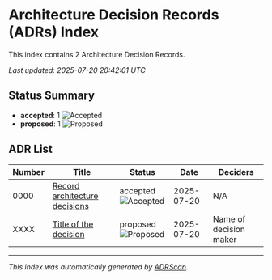 # Architecture Decision Records (ADRs) Index

This index contains 2 Architecture Decision Records.

*Last updated: 2025-07-20 20:42:01 UTC*

## Status Summary

- **accepted**: 1 ![Accepted](https://img.shields.io/badge/Status-Accepted-green)
- **proposed**: 1 ![Proposed](https://img.shields.io/badge/Status-Proposed-yellow)

## ADR List

| Number | Title | Status | Date | Deciders |
|--------|-------|--------|------|----------|
| 0000 | [Record architecture decisions](0000-record-architecture-decisions.md) | accepted ![Accepted](https://img.shields.io/badge/Status-Accepted-green) | 2025-07-20 | N/A |
| XXXX | [Title of the decision](template.md) | proposed ![Proposed](https://img.shields.io/badge/Status-Proposed-yellow) | 2025-07-20 | Name of decision maker |

---

*This index was automatically generated by [ADRScan](https://github.com/tbowman01/PhotonDrift).*
